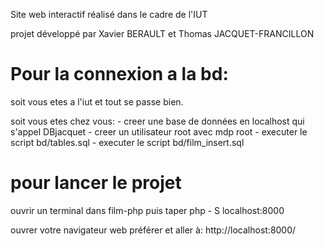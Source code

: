 Site web interactif réalisé dans le cadre de l'IUT

projet développé par Xavier BERAULT et Thomas JACQUET-FRANCILLON

# Pour la connexion a la bd:
soit vous etes a l'iut et tout se passe bien.

soit vous etes chez vous:
    - creer une base de données en localhost qui s'appel DBjacquet
    - creer un utilisateur root avec mdp root
    - executer le script bd/tables.sql
    - executer le script bd/film_insert.sql

# pour lancer le projet
ouvrir un terminal dans film-php puis taper
php - S localhost:8000

ouvrer votre navigateur web préférer et aller à:
http://localhost:8000/